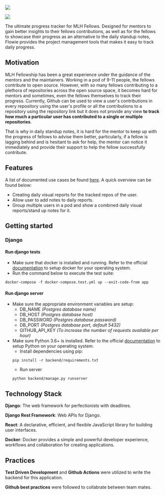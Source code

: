 ![](https://i.imgur.com/8kjMqDp.png)

![](https://github.com/Xtremilicious/flowie/workflows/CI/badge.svg)

The ultimate progress tracker for MLH Fellows. Designed for mentors to gain better insights to their fellows contributions, as well as for the fellows to showcase their progress as an alternative to the daily standup notes, Flowie provides the project management tools that makes it easy to track daily progress.

## Motivation
MLH Fellowship has been a great experience under the guidance of the mentors and the maintainers. Working in a pod of 9-11 people, the fellows contribute to open source. However, with so many fellows contributing to a plethora of repositories across the open source space, it becomes hard for mentors and sometimes, even the fellows themselves to track their progress. Currently, Github can be used to view a user's contributions in every repository using the user's profile or all the contributions to a repository using the repository link but it does not provide any view **to track how much a particular user has contributed to a single or multiple repositories**.

That is why in daily standup notes, it is hard for the mentor to keep up with the progress of fellows to advise them better, particularly, if a fellow is lagging behind and is hesitant to ask for help, the mentor can notice it immediately and provide their support to help the fellow successfully contribute.

## Features
A list of documented use cases be found [here](https://github.com/Xtremilicious/flowie/issues/2). A quick overview can be found below:
- Creating daily visual reports for the tracked repos of the user.
- Allow user to add notes to daily reports.
- Group multiple users in a pod and show a combined daily visual reports/stand up notes for it.

## Getting started
### Django

#### Run django tests
- Make sure that docker is installed and running. Refer to the official [documentation](https://docs.docker.com/docker-for-windows/install/) to setup docker for your operating system.
- Run the command below to execute the test suite:
```
docker-compose -f docker-compose.test.yml up --exit-code-from app
```


#### Run django server
- Make sure the appropriate environment variables are setup:
  - DB_NAME *(Postgres database name)*
  - DB_HOST *(Postgres database host)*
  - DB_PASSWORD *(Postgres database password)*
  - DB_PORT *(Postgres database port, default 5432)*
  - GITHUB_API_KEY *(To increase the number of requests available per hour)*
- Make sure Python 3.6+ is installed. Refer to the official [documentation](https://wiki.python.org/moin/BeginnersGuide) to setup Python on your operating system.
  - Install dependencies using pip:
  ```
  pip install -r backend/requirements.txt
  ```
  - Run server
  ```
  python backend/manage.py runserver
  ```
  
 ## Technology Stack
 **Django**: The web framework for perfectionists with deadlines.
 
 **Django Rest Framework**: Web APIs for Django.
 
 **React**: A declarative, efficient, and flexible JavaScript library for building user interfaces.

 **Docker**: Docker provides a simple and powerful developer experience, workflows and collaboration for creating applications.

## Practices
**Test Driven Development** and **Github Actions** were utilized to write the backend for this application.

**Github best practices** were followed to collabrate between team mates.
